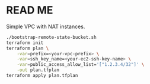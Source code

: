 # READ ME

Simple VPC with NAT instances.

```bash
./bootstrap-remote-state-bucket.sh
terraform init
terraform plan \
    -var=prefix=<your-vpc-prefix> \
    -var=ssh_key_name=<your-ec2-ssh-key-name> \
    -var=public_access_allow_list='["1.2.3.4/32"]' \
    -out plan.tfplan
terraform apply plan.tfplan
```
